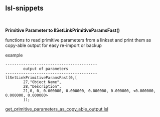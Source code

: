 ## lsl-snippets
<p><br></p>

**Primitive Parameter to llSetLinkPrimitiveParamsFast()**  


functions to read primitive parameters from a linkset and print them as copy-able output for easy re-import or backup


example  
```
-----------------------------------------
        output of parameters
-----------------------------------------
llSetLinkPrimitiveParamsFast(0,[
        27,"Object Name",
        28,"Description",
        21,0, 0, 0.000000, 0.000000, 0.000000, 0.000000, <0.000000, 0.000000, 0.000000>
        ]);
```
[get_primitive_parameters_as_copy_able_output.lsl]([https://github.com/natc0d3s/lsl-snippets/blob/main/get_primitive_parameters_as_copy_able_output.lsl](https://github.com/natc0d3s/lsl-snippets/blob/main/primitive%20parameter%20to%20llSetLinkPrimitiveParamsFast()/get_primitive_parameters_as_copy_able_output.lsl))


